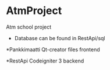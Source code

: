# AtmProject
Atm school project

* Database can be found in RestApi/sql

*Pankkimaatti Qt-creator files frontend

*RestApi Codeigniter 3 backend
